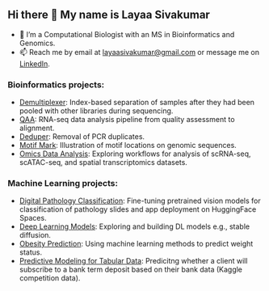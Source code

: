 ## Hi there 👋 My name is Layaa Sivakumar

- 🔭 I’m a Computational Biologist with an MS in Bioinformatics and Genomics.
- 📫 Reach me by email at layaasivakumar@gmail.com or message me on [LinkedIn](https://www.linkedin.com/in/layaasiv/).

### Bioinformatics projects:
- [Demultiplexer](https://github.com/layaasiv/Demultiplex): Index-based separation of samples after they had been pooled with other libraries during sequencing.
- [QAA](https://github.com/layaasiv/QAA): RNA-seq data analysis pipeline from quality assessment to alignment.
- [Deduper](https://github.com/layaasiv/Deduper-layaasiv): Removal of PCR duplicates.
- [Motif Mark](https://github.com/layaasiv/motif-mark): Illustration of motif locations on genomic sequences.
- [Omics Data Analysis](https://github.com/layaasiv/omics-analysis): Exploring workflows for analysis of scRNA-seq, scATAC-seq, and spatial transcriptomics datasets.

### Machine Learning projects:
- [Digital Pathology Classification](https://github.com/layaasiv/digital-pathology-classification): Fine-tuning pretrained vision models for classification of pathology slides and app deployment on HuggingFace Spaces.
- [Deep Learning Models](https://github.com/layaasiv/deep-learning): Exploring and building DL models e.g., stable diffusion.
- [Obesity Prediction](https://github.com/layaasiv/obesity-prediction/tree/main): Using machine learning methods to predict weight status.
- [Predictive Modeling for Tabular Data](https://github.com/layaasiv/bank-data-binary-classification): Predicitng whether a client will subscribe to a bank term deposit based on their bank data (Kaggle competition data). 


<!-- <a href="https://github.com/anuraghazra/github-readme-stats">
  <img height=200 align="center" src="https://github-readme-stats.vercel.app/api?username=layaasiv&show_icons=true&theme=dark" />
</a>
<a href="https://github.com/anuraghazra/github-readme-stats">
  <img height=200 align="center" src="https://github-readme-stats.vercel.app/api/top-langs/?username=layaasiv&layout=donut&theme=dark&size_weight=0&count_weight=1" />
</a>

<!--
**layaasiv/layaasiv** is a ✨ _special_ ✨ repository because its `README.md` (this file) appears on your GitHub profile.

Here are some ideas to get you started:

- 🔭 I’m currently working on ...
- 🌱 I’m currently learning ...
- 👯 I’m looking to collaborate on ...
- 🤔 I’m looking for help with ...
- 💬 Ask me about ...
- 📫 How to reach me: 
- 😄 Pronouns: ...
- ⚡ Fun fact: ...
-->
